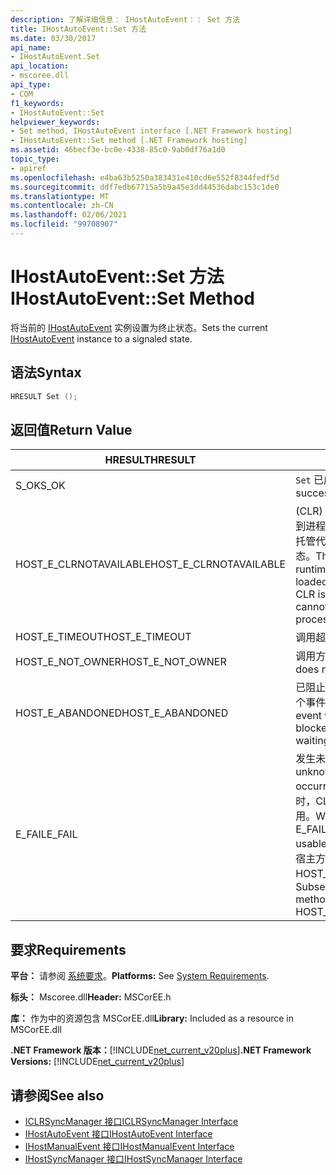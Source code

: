 ```yaml
---
description: 了解详细信息： IHostAutoEvent：： Set 方法
title: IHostAutoEvent::Set 方法
ms.date: 03/30/2017
api_name:
- IHostAutoEvent.Set
api_location:
- mscoree.dll
api_type:
- COM
f1_keywords:
- IHostAutoEvent::Set
helpviewer_keywords:
- Set method, IHostAutoEvent interface [.NET Framework hosting]
- IHostAutoEvent::Set method [.NET Framework hosting]
ms.assetid: 46becf3e-bc0e-4338-85c0-9ab0df76a1d0
topic_type:
- apiref
ms.openlocfilehash: e4ba63b5250a383431e410cd6e552f8344fedf5d
ms.sourcegitcommit: ddf7edb67715a5b9a45e3dd44536dabc153c1de0
ms.translationtype: MT
ms.contentlocale: zh-CN
ms.lasthandoff: 02/06/2021
ms.locfileid: "99708907"
---
```

# <a name="ihostautoeventset-method"></a><span data-ttu-id="c42d5-103">IHostAutoEvent::Set 方法</span><span class="sxs-lookup"><span data-stu-id="c42d5-103">IHostAutoEvent::Set Method</span></span>

<span data-ttu-id="c42d5-104">将当前的 [IHostAutoEvent](ihostautoevent-interface.md) 实例设置为终止状态。</span><span class="sxs-lookup"><span data-stu-id="c42d5-104">Sets the current [IHostAutoEvent](ihostautoevent-interface.md) instance to a signaled state.</span></span>  
  
## <a name="syntax"></a><span data-ttu-id="c42d5-105">语法</span><span class="sxs-lookup"><span data-stu-id="c42d5-105">Syntax</span></span>  
  
```cpp  
HRESULT Set ();  
```  
  
## <a name="return-value"></a><span data-ttu-id="c42d5-106">返回值</span><span class="sxs-lookup"><span data-stu-id="c42d5-106">Return Value</span></span>  
  
|<span data-ttu-id="c42d5-107">HRESULT</span><span class="sxs-lookup"><span data-stu-id="c42d5-107">HRESULT</span></span>|<span data-ttu-id="c42d5-108">说明</span><span class="sxs-lookup"><span data-stu-id="c42d5-108">Description</span></span>|  
|-------------|-----------------|  
|<span data-ttu-id="c42d5-109">S_OK</span><span class="sxs-lookup"><span data-stu-id="c42d5-109">S_OK</span></span>|<span data-ttu-id="c42d5-110">`Set` 已成功返回。</span><span class="sxs-lookup"><span data-stu-id="c42d5-110">`Set` returned successfully.</span></span>|  
|<span data-ttu-id="c42d5-111">HOST_E_CLRNOTAVAILABLE</span><span class="sxs-lookup"><span data-stu-id="c42d5-111">HOST_E_CLRNOTAVAILABLE</span></span>|<span data-ttu-id="c42d5-112"> (CLR) 的公共语言运行时未加载到进程中，或 CLR 处于无法运行托管代码或成功处理调用的状态。</span><span class="sxs-lookup"><span data-stu-id="c42d5-112">The common language runtime (CLR) has not been loaded into a process, or the CLR is in a state in which it cannot run managed code or process the call successfully.</span></span>|  
|<span data-ttu-id="c42d5-113">HOST_E_TIMEOUT</span><span class="sxs-lookup"><span data-stu-id="c42d5-113">HOST_E_TIMEOUT</span></span>|<span data-ttu-id="c42d5-114">调用超时。</span><span class="sxs-lookup"><span data-stu-id="c42d5-114">The call timed out.</span></span>|  
|<span data-ttu-id="c42d5-115">HOST_E_NOT_OWNER</span><span class="sxs-lookup"><span data-stu-id="c42d5-115">HOST_E_NOT_OWNER</span></span>|<span data-ttu-id="c42d5-116">调用方不拥有该锁。</span><span class="sxs-lookup"><span data-stu-id="c42d5-116">The caller does not own the lock.</span></span>|  
|<span data-ttu-id="c42d5-117">HOST_E_ABANDONED</span><span class="sxs-lookup"><span data-stu-id="c42d5-117">HOST_E_ABANDONED</span></span>|<span data-ttu-id="c42d5-118">已阻止的线程或纤程正在等待某个事件时，该事件被取消。</span><span class="sxs-lookup"><span data-stu-id="c42d5-118">An event was canceled while a blocked thread or fiber was waiting on it.</span></span>|  
|<span data-ttu-id="c42d5-119">E_FAIL</span><span class="sxs-lookup"><span data-stu-id="c42d5-119">E_FAIL</span></span>|<span data-ttu-id="c42d5-120">发生未知的灾难性故障。</span><span class="sxs-lookup"><span data-stu-id="c42d5-120">An unknown catastrophic failure occurred.</span></span> <span data-ttu-id="c42d5-121">当方法返回 E_FAIL 时，CLR 在该进程内将不再可用。</span><span class="sxs-lookup"><span data-stu-id="c42d5-121">When a method returns E_FAIL, the CLR is no longer usable within the process.</span></span> <span data-ttu-id="c42d5-122">对宿主方法的后续调用会返回 HOST_E_CLRNOTAVAILABLE。</span><span class="sxs-lookup"><span data-stu-id="c42d5-122">Subsequent calls to hosting methods return HOST_E_CLRNOTAVAILABLE.</span></span>|  
  
## <a name="requirements"></a><span data-ttu-id="c42d5-123">要求</span><span class="sxs-lookup"><span data-stu-id="c42d5-123">Requirements</span></span>  

 <span data-ttu-id="c42d5-124">**平台：** 请参阅 [系统要求](../../get-started/system-requirements.md)。</span><span class="sxs-lookup"><span data-stu-id="c42d5-124">**Platforms:** See [System Requirements](../../get-started/system-requirements.md).</span></span>  
  
 <span data-ttu-id="c42d5-125">**标头：** Mscoree.dll</span><span class="sxs-lookup"><span data-stu-id="c42d5-125">**Header:** MSCorEE.h</span></span>  
  
 <span data-ttu-id="c42d5-126">**库：** 作为中的资源包含 MSCorEE.dll</span><span class="sxs-lookup"><span data-stu-id="c42d5-126">**Library:** Included as a resource in MSCorEE.dll</span></span>  
  
 <span data-ttu-id="c42d5-127">**.NET Framework 版本：**[!INCLUDE[net_current_v20plus](../../../../includes/net-current-v20plus-md.md)]</span><span class="sxs-lookup"><span data-stu-id="c42d5-127">**.NET Framework Versions:** [!INCLUDE[net_current_v20plus](../../../../includes/net-current-v20plus-md.md)]</span></span>  
  
## <a name="see-also"></a><span data-ttu-id="c42d5-128">请参阅</span><span class="sxs-lookup"><span data-stu-id="c42d5-128">See also</span></span>

- [<span data-ttu-id="c42d5-129">ICLRSyncManager 接口</span><span class="sxs-lookup"><span data-stu-id="c42d5-129">ICLRSyncManager Interface</span></span>](iclrsyncmanager-interface.md)
- [<span data-ttu-id="c42d5-130">IHostAutoEvent 接口</span><span class="sxs-lookup"><span data-stu-id="c42d5-130">IHostAutoEvent Interface</span></span>](ihostautoevent-interface.md)
- [<span data-ttu-id="c42d5-131">IHostManualEvent 接口</span><span class="sxs-lookup"><span data-stu-id="c42d5-131">IHostManualEvent Interface</span></span>](ihostmanualevent-interface.md)
- [<span data-ttu-id="c42d5-132">IHostSyncManager 接口</span><span class="sxs-lookup"><span data-stu-id="c42d5-132">IHostSyncManager Interface</span></span>](ihostsyncmanager-interface.md)

